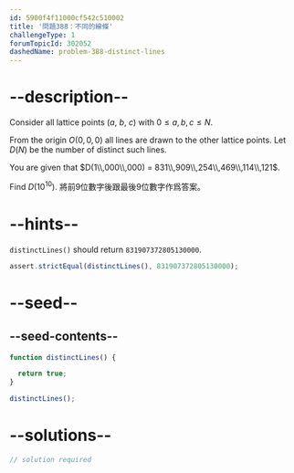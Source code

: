 ```yaml
---
id: 5900f4f11000cf542c510002
title: '問題388：不同的線條'
challengeType: 1
forumTopicId: 302052
dashedName: problem-388-distinct-lines
---
```


# --description--

Consider all lattice points ($a$, $b$, $c$) with $0 ≤ a, b, c ≤ N$.

From the origin $O(0, 0, 0)$ all lines are drawn to the other lattice points. Let $D(N)$ be the number of distinct such lines.

You are given that $D(1\\,000\\,000) = 831\\,909\\,254\\,469\\,114\\,121$.

Find $D({10}^{10})$. 將前9位數字後跟最後9位數字作爲答案。

# --hints--

`distinctLines()` should return `831907372805130000`.

```js
assert.strictEqual(distinctLines(), 831907372805130000);
```

# --seed--

## --seed-contents--

```js
function distinctLines() {

  return true;
}

distinctLines();
```

# --solutions--

```js
// solution required
```
